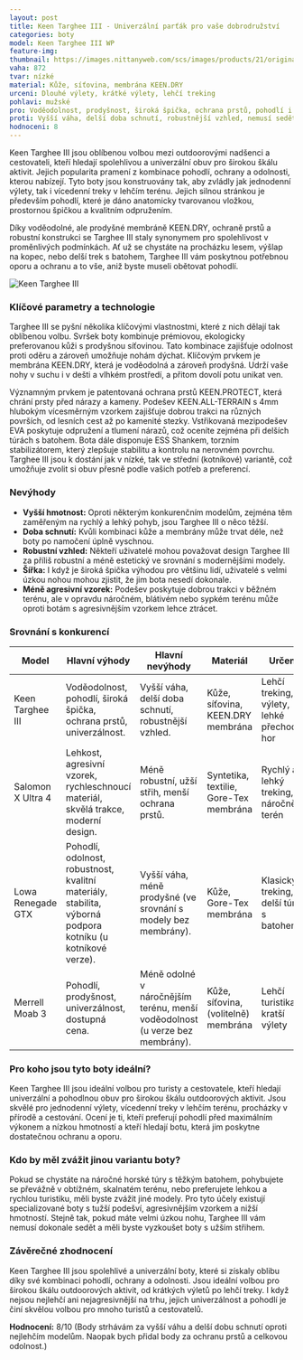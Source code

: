 ```yaml
---
layout: post
title: Keen Targhee III - Univerzální parťák pro vaše dobrodružství
categories: boty
model: Keen Targhee III WP
feature-img: 
thumbnail: https://images.nittanyweb.com/scs/images/products/21/original/keen_men_s_targhee_iii_waterproof_wide_1018597_p122397.jpg 
vaha: 872
tvar: nízké
material: Kůže, síťovina, membrána KEEN.DRY
urceni: Dlouhé výlety, krátké výlety, lehčí treking
pohlavi: mužské
pro: Voděodolnost, prodyšnost, široká špička, ochrana prstů, pohodlí i na delších trasách, univerzálnost, odolnost, dobrá trakce.
proti: Vyšší váha, delší doba schnutí, robustnější vzhled, nemusí sedět na úzkou nohu, méně agresivní vzorek pro náročný terén.
hodnoceni: 8
---
```



Keen Targhee III jsou oblíbenou volbou mezi outdoorovými nadšenci a cestovateli, kteří hledají spolehlivou a univerzální obuv pro širokou škálu aktivit. Jejich popularita pramení z kombinace pohodlí, ochrany a odolnosti, kterou nabízejí.  Tyto boty jsou konstruovány tak, aby zvládly jak jednodenní výlety, tak i vícedenní treky v lehčím terénu. Jejich silnou stránkou je především pohodlí, které je dáno anatomicky tvarovanou vložkou, prostornou špičkou a kvalitním odpružením.

Díky voděodolné, ale prodyšné membráně KEEN.DRY, ochraně prstů a robustní konstrukci se Targhee III staly synonymem pro spolehlivost v proměnlivých podmínkách.  Ať už se chystáte na procházku lesem, výšlap na kopec, nebo delší trek s batohem, Targhee III vám poskytnou potřebnou oporu a ochranu a to vše, aniž byste museli obětovat pohodlí.

![Keen Targhee III](https://res.cloudinary.com/dvwv5cne3/image/fetch/w_auto,h_450,c_fill,g_auto,f_auto,q_auto/https://images.nittanyweb.com/scs/images/products/21/original/keen_men_s_targhee_iii_waterproof_wide_1018597_p122397.jpg)

### Klíčové parametry a technologie

Targhee III se pyšní několika klíčovými vlastnostmi, které z nich dělají tak oblíbenou volbu. Svršek boty kombinuje prémiovou, ekologicky preferovanou kůži s prodyšnou síťovinou. Tato kombinace zajišťuje odolnost proti oděru a zároveň umožňuje nohám dýchat.  Klíčovým prvkem je membrána KEEN.DRY, která je voděodolná a zároveň prodyšná. Udrží vaše nohy v suchu i v dešti a vlhkém prostředí, a přitom dovolí potu unikat ven.

Významným prvkem je patentovaná ochrana prstů KEEN.PROTECT, která chrání prsty před nárazy a kameny.  Podešev KEEN.ALL-TERRAIN s 4mm hlubokým vícesměrným vzorkem zajišťuje dobrou trakci na různých površích, od lesních cest až po kamenité stezky.  Vstřikovaná mezipodešev EVA poskytuje odpružení a tlumení nárazů, což oceníte zejména při delších túrách s batohem.  Bota dále disponuje ESS Shankem, torzním stabilizátorem, který zlepšuje stabilitu a kontrolu na nerovném povrchu.  Targhee III jsou k dostání jak v nízké, tak ve střední (kotníkové) variantě, což umožňuje zvolit si obuv přesně podle vašich potřeb a preferencí.

### Nevýhody

*   **Vyšší hmotnost:** Oproti některým konkurenčním modelům, zejména těm zaměřeným na rychlý a lehký pohyb, jsou Targhee III o něco těžší.
*   **Doba schnutí:** Kvůli kombinaci kůže a membrány může trvat déle, než boty po namočení úplně vyschnou.
*   **Robustní vzhled:** Někteří uživatelé mohou považovat design Targhee III za příliš robustní a méně estetický ve srovnání s modernějšími modely.
*   **Šířka:** I když je široká špička výhodou pro většinu lidí, uživatelé s velmi úzkou nohou mohou zjistit, že jim bota nesedí dokonale.
*    **Méně agresivní vzorek:** Podešev poskytuje dobrou trakci v běžném terénu, ale v opravdu náročném, blátivém nebo sypkém terénu může oproti botám s agresivnějším vzorkem lehce ztrácet.

### Srovnání s konkurencí

| Model              | Hlavní výhody                                                                                                                          | Hlavní nevýhody                                                                                                      | Materiál                                     | Určení                                  |
| ------------------ | ------------------------------------------------------------------------------------------------------------------------------------- | -------------------------------------------------------------------------------------------------------------------- | -------------------------------------------- | ---------------------------------------- |
| Keen Targhee III   | Voděodolnost, pohodlí, široká špička, ochrana prstů, univerzálnost.                                                                       | Vyšší váha, delší doba schnutí, robustnější vzhled.                                                                 | Kůže, síťovina, KEEN.DRY membrána         | Lehčí treking, výlety, lehké přechody hor |
| Salomon X Ultra 4  | Lehkost, agresivní vzorek, rychleschnoucí materiál, skvělá trakce, moderní design.                                                  | Méně robustní, užší střih, menší ochrana prstů.                                                                  | Syntetika, textilie, Gore-Tex membrána    | Rychlý a lehký treking, náročnější terén  |
| Lowa Renegade GTX  | Pohodlí, odolnost, robustnost, kvalitní materiály, stabilita, výborná podpora kotníku (u kotníkové verze).                              | Vyšší váha, méně prodyšné (ve srovnání s modely bez membrány).                                                       | Kůže, Gore-Tex membrána                   | Klasický treking, delší túry s batohem      |
| Merrell Moab 3    | Pohodlí, prodyšnost, univerzálnost, dostupná cena.                                                                                     | Méně odolné v náročnějším terénu, menší voděodolnost (u verze bez membrány).                                        | Kůže, síťovina, (volitelně) membrána    | Lehčí turistika, kratší výlety           |

### Pro koho jsou tyto boty ideální?

Keen Targhee III jsou ideální volbou pro turisty a cestovatele, kteří hledají univerzální a pohodlnou obuv pro širokou škálu outdoorových aktivit. Jsou skvělé pro jednodenní výlety, vícedenní treky v lehčím terénu, procházky v přírodě a cestování. Ocení je ti, kteří preferují pohodlí před maximálním výkonem a nízkou hmotností a kteří hledají botu, která jim poskytne dostatečnou ochranu a oporu.

### Kdo by měl zvážit jinou variantu boty?

Pokud se chystáte na náročné horské túry s těžkým batohem, pohybujete se převážně v obtížném, skalnatém terénu, nebo preferujete lehkou a rychlou turistiku, měli byste zvážit jiné modely. Pro tyto účely existují specializované boty s tužší podešví, agresivnějším vzorkem a nižší hmotností. Stejně tak, pokud máte velmi úzkou nohu, Targhee III vám nemusí dokonale sedět a měli byste vyzkoušet boty s užším střihem.

### Závěrečné zhodnocení

Keen Targhee III jsou spolehlivé a univerzální boty, které si získaly oblibu díky své kombinaci pohodlí, ochrany a odolnosti. Jsou ideální volbou pro širokou škálu outdoorových aktivit, od krátkých výletů po lehčí treky. I když nejsou nejlehčí ani nejagresivnější na trhu, jejich univerzálnost a pohodlí je činí skvělou volbou pro mnoho turistů a cestovatelů.

**Hodnocení:** 8/10 (Body strhávám za vyšší váhu a delší dobu schnutí oproti nejlehčím modelům. Naopak bych přidal body za ochranu prstů a celkovou odolnost.)
